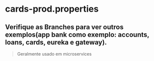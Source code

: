 # cards-prod.properties
## Verifique as Branches para ver outros exemplos(app bank como exemplo: accounts, loans, cards, eureka e gateway).
> Geralmente usado em microservices
